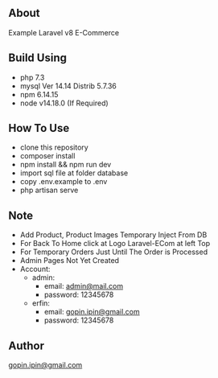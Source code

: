 ## About 
Example Laravel v8 E-Commerce

## Build Using
- php 7.3
- mysql  Ver 14.14 Distrib 5.7.36
- npm 6.14.15
- node v14.18.0 (If Required)

## How To Use
- clone this repository
- composer install
- npm install && npm run dev
- import sql file at folder database
- copy .env.example to .env
- php artisan serve

## Note
* Add Product, Product Images Temporary Inject From DB
* For Back To Home click at Logo Laravel-ECom at left Top
* For Temporary Orders Just Until The Order is Processed
* Admin Pages Not Yet Created
* Account:
    - admin:
        - email: admin@mail.com
        - password: 12345678
    - erfin:
        - email: gopin.ipin@gmail.com
        - password: 12345678

## Author
gopin.ipin@gmail.com

